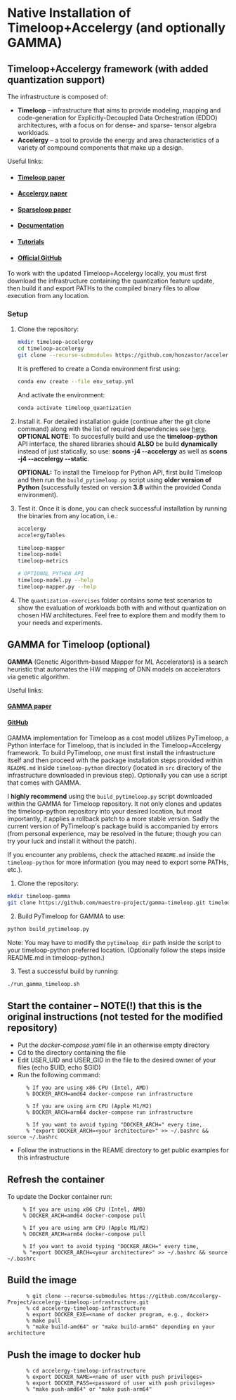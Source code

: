 # Native Installation of Timeloop+Accelergy (and optionally GAMMA)

## Timeloop+Accelergy framework (with added quantization support)
The infrastructure is composed of:
* **Timeloop** – infrastructure that aims to provide modeling, mapping and code-generation for Explicitly-Decoupled Data Orchestration (EDDO) architectures, with a focus on for dense- and sparse- tensor algebra workloads.
* **Accelergy** – a tool to provide the energy and area characteristics of a variety of compound components that make up a design.

Useful links:
* #### [Timeloop paper](https://ieeexplore.ieee.org/document/8695666)
* #### [Accelergy paper](https://ieeexplore.ieee.org/document/8942149)
* #### [Sparseloop paper](https://ieeexplore.ieee.org/document/9923807)
* #### [Documentation](https://timeloop.csail.mit.edu/)
* #### [Tutorials](https://accelergy.mit.edu/tutorial.html) 
* #### [Official GitHub](https://github.com/Accelergy-Project/accelergy-timeloop-infrastructure)

To work with the updated Timeloop+Accelergy locally, you must first download the infrastructure containing the quantization feature update, then build it and export PATHs to the compiled binary files to allow execution from any location.

### Setup
1. Clone the repository:
	```bash
	mkdir timeloop-accelergy
	cd timeloop-accelergy
	git clone --recurse-submodules https://github.com/honzastor/accelergy-timeloop-infrastructure-quantization-feature.git
	```

	It is preffered to create a Conda environment first using:

	```bash
	conda env create --file env_setup.yml
	```

	And activate the environment:
	```bash
	conda activate timeloop_quantization
	```

2. Install it. For detailed installation guide (continue after the git clone command) along with the list of required dependencies see [here](https://accelergy.mit.edu/infra_instructions.html).  **OPTIONAL NOTE**: To succesfully build and use the **timeloop-python** API interface, the shared libraries should **ALSO** be build **dynamically** instead of just statically, so use: **scons -j4 --accelergy** as well as **scons -j4 --accelergy --static**.

	**OPTIONAL:** To install the Timeloop for Python API, first build Timeloop and then run the `build_pytimeloop.py` script using **older version of Python** (successfully tested on version **3.8** within the provided Conda environment).

3. Test it. Once it is done, you can check successful installation by running the binaries from any location, i.e.:
	```bash
	accelergy
	accelergyTables

	timeloop-mapper
	timeloop-model
	timeloop-metrics

	# OPTIONAL PYTHON API
	timeloop-model.py --help
	timeloop-mapper.py --help
	```

4. The `quantization-exercises` folder contains some test scenarios to show the evaluation of workloads both with and without quantization on chosen HW architectures. Feel free to explore them and modify them to your needs and experiments.

## GAMMA for Timeloop (optional)

**GAMMA** (Genetic Algorithm-based Mapper for ML Accelerators) is a search heuristic that automates the HW mapping of DNN models on accelerators via genetic algorithm.

Useful links:
#### [GAMMA paper](https://ieeexplore.ieee.org/document/9256431)
#### [GitHub](https://github.com/maestro-project/gamma-timeloop.git)

GAMMA implementation for Timeloop as a cost model utilizes PyTimeloop, a Python interface for Timeloop, that is included in the Timeloop+Accelergy framework. To build PyTimeloop, one must first install the infrastructure itself and then proceed with the package installation steps provided within `README.md` inside `timeloop-python` directory (located in `src` directory of the infrastructure downloaded in previous step). Optionally you can use a script that comes with GAMMA.

I **highly recommend** using the `build_pytimeloop.py` script downloaded within the GAMMA for Timeloop repository. It not only clones and updates the timeloop-python repository into your desired location, but most importantly, it applies a rollback patch to a more stable version. Sadly the current version of PyTimeloop's package build is accompanied by errors (from personal experience, may be resolved in the future; though you can try your luck and install it without the patch).

If you encounter any problems, check the attached `README.md` inside the `timeloop-python` for more information (you may need to export some PATHs, etc.).

1. Clone the repository:
```bash
mkdir timeloop-gamma 
git clone https://github.com/maestro-project/gamma-timeloop.git timeloop-gamma
```

2.  Build PyTimeloop for GAMMA to use:
```bash
python build_pytimeloop.py
```
Note: You may have to modify the `pytimeloop_dir` path inside the script to your timeloop-python preferred location.
(Optionally follow the steps inside README.md in timeloop-python.)

3. Test a successful build by running:
```bash
./run_gamma_timeloop.sh
```

Start the container – NOTE(!) that this is the original instructions (not tested for the modified repository)
--------------------------------------------------------------------

- Put the *docker-compose.yaml* file in an otherwise empty directory
- Cd to the directory containing the file
- Edit USER_UID and USER_GID in the file to the desired owner of your files (echo $UID, echo $GID)
- Run the following command:
```
      % If you are using x86 CPU (Intel, AMD)
      % DOCKER_ARCH=amd64 docker-compose run infrastructure 

      % If you are using arm CPU (Apple M1/M2)
      % DOCKER_ARCH=arm64 docker-compose run infrastructure 

      % If you want to avoid typing "DOCKER_ARCH=" every time,
      % "export DOCKER_ARCH=<your architecture>" >> ~/.bashrc && source ~/.bashrc
```
- Follow the instructions in the REAME directory to get public examples for this infrastructure


Refresh the container
----------------------

To update the Docker container run:

```
     % If you are using x86 CPU (Intel, AMD)
     % DOCKER_ARCH=amd64 docker-compose pull 

     % If you are using arm CPU (Apple M1/M2)
     % DOCKER_ARCH=arm64 docker-compose pull

     % If you want to avoid typing "DOCKER_ARCH=" every time,
     % "export DOCKER_ARCH=<your architecture>" >> ~/.bashrc && source ~/.bashrc
````

Build the image
---------------

```
      % git clone --recurse-submodules https://github.com/Accelergy-Project/accelergy-timeloop-infrastructure.git
      % cd accelergy-timeloop-infrastructure
      % export DOCKER_EXE=<name of docker program, e.g., docker>
      % make pull
      % "make build-amd64" or "make build-arm64" depending on your architecture
```

Push the image to docker hub
----------------------------

```
      % cd accelergy-timeloop-infrastructure
      % export DOCKER_NAME=<name of user with push privileges>
      % export DOCKER_PASS=<password of user with push privileges>
      % "make push-amd64" or "make push-arm64"
```
